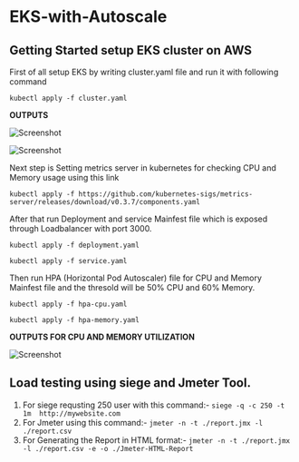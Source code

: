 # EKS-with-Autoscale

## Getting Started setup EKS cluster on AWS

First of all setup EKS by writing cluster.yaml file and run it with following command

``` kubectl apply -f cluster.yaml ```

**OUTPUTS**

![Screenshot](./images/aws-eks-1.png)

![Screenshot](./images/eks-output2.png)

Next step is Setting metrics server in kubernetes for checking CPU and Memory usage using this link 

``` kubectl apply -f https://github.com/kubernetes-sigs/metrics-server/releases/download/v0.3.7/components.yaml ```


After that run Deployment and service Mainfest file which is exposed through Loadbalancer with port 3000. 

``` kubectl apply -f deployment.yaml ```

``` kubectl apply -f service.yaml ```

Then run HPA (Horizontal Pod Autoscaler) file for CPU and Memory Mainfest file and the thresold will be 50% CPU and 60% Memory.
 
``` kubectl apply -f hpa-cpu.yaml ```

``` kubectl apply -f hpa-memory.yaml ```

**OUTPUTS FOR CPU AND MEMORY UTILIZATION**

![Screenshot](./images/top.png)


## Load testing using siege and Jmeter Tool.

1. For siege requsting 250 user with this command:- ``` siege -q -c 250 -t 1m  http://mywebsite.com ```
2. For Jmeter using this command:-                  ``` jmeter -n -t ./report.jmx -l ./report.csv ```
3. For Generating the Report in HTML format:-       ``` jmeter -n -t ./report.jmx -l ./report.csv -e -o ./Jmeter-HTML-Report ``` 
